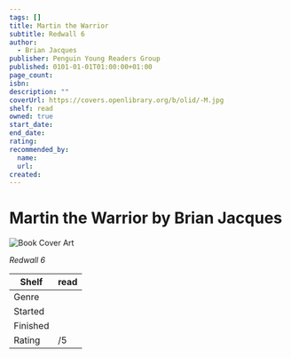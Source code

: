 ```yaml
---
tags: []
title: Martin the Warrior
subtitle: Redwall 6
author:
  - Brian Jacques
publisher: Penguin Young Readers Group
published: 0101-01-01T01:00:00+01:00
page_count:
isbn:
description: ""
coverUrl: https://covers.openlibrary.org/b/olid/-M.jpg
shelf: read
owned: true
start_date:
end_date:
rating:
recommended_by:
  name:
  url:
created:
---
```


# Martin the Warrior by Brian Jacques

![Book Cover Art](https://covers.openlibrary.org/b/olid/-M.jpg)

_Redwall 6_

| Shelf | read |
| --- | --- |
| Genre |  |
| Started |  |
| Finished |  |
| Rating | /5 |
